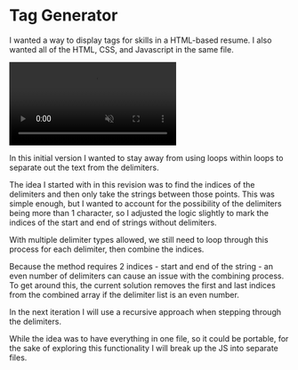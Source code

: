 # Tag Generator

I wanted a way to display tags for skills in a HTML-based resume. I also wanted all of the HTML, CSS, and Javascript in the same file.

<video autoplay muted loop playsinline>
  <source src="assets/tag-generator-screen-recording-20240725.mp4" type="video/mp4">
</video>

In this initial version I wanted to stay away from using loops within loops to separate out the text from the delimiters.

The idea I started with in this revision was to find the indices of the delimiters and then only take the strings between those points. This was simple enough, but I wanted to account for the possibility of the delimiters being more than 1 character, so I adjusted the logic slightly to mark the indices of the start and end of strings without delimiters.

With multiple delimiter types allowed, we still need to loop through this process for each delimiter, then combine the indices.

Because the method requires 2 indices - start and end of the string - an even number of delimiters can cause an issue with the combining process. To get around this, the current solution removes the first and last indices from the combined array if the delimiter list is an even number.

In the next iteration I will use a recursive approach when stepping through the delimiters.

While the idea was to have everything in one file, so it could be portable, for the sake of exploring this functionality I will break up the JS into separate files.
